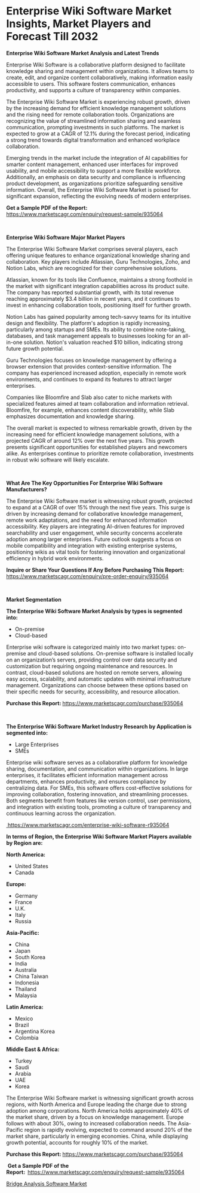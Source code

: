 <p><h1>Enterprise Wiki Software Market Insights, Market Players and Forecast Till 2032</h1></p><p><strong>Enterprise Wiki Software Market Analysis and Latest Trends</strong></p>
<p><p>Enterprise Wiki Software is a collaborative platform designed to facilitate knowledge sharing and management within organizations. It allows teams to create, edit, and organize content collaboratively, making information easily accessible to users. This software fosters communication, enhances productivity, and supports a culture of transparency within companies.</p><p>The Enterprise Wiki Software Market is experiencing robust growth, driven by the increasing demand for efficient knowledge management solutions and the rising need for remote collaboration tools. Organizations are recognizing the value of streamlined information sharing and seamless communication, prompting investments in such platforms. The market is expected to grow at a CAGR of 12.1% during the forecast period, indicating a strong trend towards digital transformation and enhanced workplace collaboration.</p><p>Emerging trends in the market include the integration of AI capabilities for smarter content management, enhanced user interfaces for improved usability, and mobile accessibility to support a more flexible workforce. Additionally, an emphasis on data security and compliance is influencing product development, as organizations prioritize safeguarding sensitive information. Overall, the Enterprise Wiki Software Market is poised for significant expansion, reflecting the evolving needs of modern enterprises.</p></p>
<p><strong>Get a Sample PDF of the Report:&nbsp;</strong> <a href="https://www.marketscagr.com/enquiry/request-sample/935064?utm_campaign=3019&utm_medium=2&utm_source=Github&utm_content=ia&utm_term=07032025&utm_id=enterprise-wiki-software">https://www.marketscagr.com/enquiry/request-sample/935064</a></p>
<p>&nbsp;</p>
<p><strong>Enterprise Wiki Software Major Market Players</strong></p>
<p><p>The Enterprise Wiki Software Market comprises several players, each offering unique features to enhance organizational knowledge sharing and collaboration. Key players include Atlassian, Guru Technologies, Zoho, and Notion Labs, which are recognized for their comprehensive solutions.</p><p>Atlassian, known for its tools like Confluence, maintains a strong foothold in the market with significant integration capabilities across its product suite. The company has reported substantial growth, with its total revenue reaching approximately $3.4 billion in recent years, and it continues to invest in enhancing collaboration tools, positioning itself for further growth.</p><p>Notion Labs has gained popularity among tech-savvy teams for its intuitive design and flexibility. The platform's adoption is rapidly increasing, particularly among startups and SMEs. Its ability to combine note-taking, databases, and task management appeals to businesses looking for an all-in-one solution. Notion's valuation reached $10 billion, indicating strong future growth potential.</p><p>Guru Technologies focuses on knowledge management by offering a browser extension that provides context-sensitive information. The company has experienced increased adoption, especially in remote work environments, and continues to expand its features to attract larger enterprises.</p><p>Companies like Bloomfire and Slab also cater to niche markets with specialized features aimed at team collaboration and information retrieval. Bloomfire, for example, enhances content discoverability, while Slab emphasizes documentation and knowledge sharing.</p><p>The overall market is expected to witness remarkable growth, driven by the increasing need for efficient knowledge management solutions, with a projected CAGR of around 12% over the next five years. This growth presents significant opportunities for established players and newcomers alike. As enterprises continue to prioritize remote collaboration, investments in robust wiki software will likely escalate.</p></p>
<p>&nbsp;</p>
<p><strong>What Are The Key Opportunities For Enterprise Wiki Software Manufacturers?</strong></p>
<p><p>The Enterprise Wiki Software market is witnessing robust growth, projected to expand at a CAGR of over 15% through the next five years. This surge is driven by increasing demand for collaborative knowledge management, remote work adaptations, and the need for enhanced information accessibility. Key players are integrating AI-driven features for improved searchability and user engagement, while security concerns accelerate adoption among larger enterprises. Future outlook suggests a focus on mobile compatibility and integration with existing enterprise systems, positioning wikis as vital tools for fostering innovation and organizational efficiency in hybrid work environments.</p></p>
<p><strong>Inquire or Share Your Questions If Any Before Purchasing This Report:</strong> <a href="https://www.marketscagr.com/enquiry/pre-order-enquiry/935064?utm_campaign=3019&utm_medium=2&utm_source=Github&utm_content=ia&utm_term=07032025&utm_id=enterprise-wiki-software">https://www.marketscagr.com/enquiry/pre-order-enquiry/935064</a></p>
<p>&nbsp;</p>
<p><strong>Market Segmentation</strong></p>
<p><strong>The Enterprise Wiki Software Market Analysis by types is segmented into:</strong></p>
<p><ul><li>On-premise</li><li>Cloud-based</li></ul></p>
<p><p>Enterprise wiki software is categorized mainly into two market types: on-premise and cloud-based solutions. On-premise software is installed locally on an organization’s servers, providing control over data security and customization but requiring ongoing maintenance and resources. In contrast, cloud-based solutions are hosted on remote servers, allowing easy access, scalability, and automatic updates with minimal infrastructure management. Organizations can choose between these options based on their specific needs for security, accessibility, and resource allocation.</p></p>
<p><strong>Purchase this Report:&nbsp;</strong><a href="https://www.marketscagr.com/purchase/935064?utm_campaign=3019&utm_medium=2&utm_source=Github&utm_content=ia&utm_term=07032025&utm_id=enterprise-wiki-software">https://www.marketscagr.com/purchase/935064</a></p>
<p>&nbsp;</p>
<p><strong>The Enterprise Wiki Software Market Industry Research by Application is segmented into:</strong></p>
<p><ul><li>Large Enterprises</li><li>SMEs</li></ul></p>
<p><p>Enterprise wiki software serves as a collaborative platform for knowledge sharing, documentation, and communication within organizations. In large enterprises, it facilitates efficient information management across departments, enhances productivity, and ensures compliance by centralizing data. For SMEs, this software offers cost-effective solutions for improving collaboration, fostering innovation, and streamlining processes. Both segments benefit from features like version control, user permissions, and integration with existing tools, promoting a culture of transparency and continuous learning across the organization.</p></p>
<p><a href="https://www.marketscagr.com/enterprise-wiki-software-r935064?utm_campaign=3019&utm_medium=2&utm_source=Github&utm_content=ia&utm_term=07032025&utm_id=enterprise-wiki-software">&nbsp;https://www.marketscagr.com/enterprise-wiki-software-r935064</a></p>
<p><strong>In terms of Region, the Enterprise Wiki Software Market Players available by Region are:</strong></p>
<p>
    <p> <strong> North America: </strong>
        <ul>
            <li>United States</li>
            <li>Canada</li>
        </ul>
        </p> 
    <p> <strong> Europe: </strong>
        <ul>
            <li>Germany</li>
            <li>France</li>
            <li>U.K.</li>
            <li>Italy</li>
            <li>Russia</li>
        </ul>
        </p> 
    <p> <strong> Asia-Pacific: </strong>
        <ul>
            <li>China</li>
            <li>Japan</li>
            <li>South Korea</li>
            <li>India</li>
            <li>Australia</li>
            <li>China Taiwan</li>
            <li>Indonesia</li>
            <li>Thailand</li>
            <li>Malaysia</li>
        </ul>
        </p> 
    <p> <strong> Latin America: </strong>
        <ul>
            <li>Mexico</li>
            <li>Brazil</li>
            <li>Argentina Korea</li>
            <li>Colombia</li>
        </ul>
        </p> 
    <p> <strong> Middle East & Africa: </strong>
        <ul>
            <li>Turkey</li>
            <li>Saudi</li>
            <li>Arabia</li>
            <li>UAE</li>
            <li>Korea</li>
        </ul>
    </p>
    </p>
<p><p>The Enterprise Wiki Software market is witnessing significant growth across regions, with North America and Europe leading the charge due to strong adoption among corporations. North America holds approximately 40% of the market share, driven by a focus on knowledge management. Europe follows with about 30%, owing to increased collaboration needs. The Asia-Pacific region is rapidly evolving, expected to command around 20% of the market share, particularly in emerging economies. China, while displaying growth potential, accounts for roughly 10% of the market.</p></p>
<p><strong>Purchase this Report: </strong><a href="https://www.marketscagr.com/purchase/935064?utm_campaign=3019&utm_medium=2&utm_source=Github&utm_content=ia&utm_term=07032025&utm_id=enterprise-wiki-software">https://www.marketscagr.com/purchase/935064</a></p>
<p>&nbsp;<strong>Get a Sample PDF of the Report:&nbsp;&nbsp;</strong><a href="https://www.marketscagr.com/enquiry/request-sample/935064?utm_campaign=3019&utm_medium=2&utm_source=Github&utm_content=ia&utm_term=07032025&utm_id=enterprise-wiki-software">https://www.marketscagr.com/enquiry/request-sample/935064</a></p>
<p><strong></strong></p>
<p><p><a href="https://github.com/sapsaidamary/Market-Research-Report-List-1/blob/main/bridge-analysis-software-market.md?utm_campaign=3019&utm_medium=2&utm_source=Github&utm_content=ia&utm_term=07032025&utm_id=enterprise-wiki-software">Bridge Analysis Software Market</a></p></p>